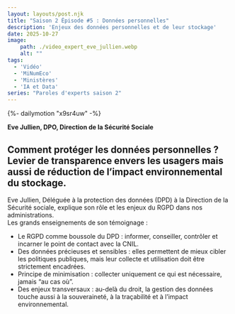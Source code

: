 ```yaml
---
layout: layouts/post.njk
title: "Saison 2 Épisode #5 : Données personnelles"
description: 'Enjeux des données personnelles et de leur stockage'
date: 2025-10-27
image:
    path: ./video_expert_eve_jullien.webp
    alt: ""
tags:
  - 'Vidéo'
  - 'MiNumEco'
  - 'Ministères'
  - 'IA et Data'
series: "Paroles d'experts saison 2"
---
```


<!-- intégraton vidéo dailymotion de la chaine de la DINUM -->
{%- dailymotion "x9sr4uw" -%}

<!-- légende de la vidéo-->
**Eve Jullien, DPO, Direction de la Sécurité Sociale**

<!-- description-->
 
 ## Comment protéger les données personnelles ? Levier de transparence envers les usagers mais aussi de réduction de l’impact environnemental du stockage.

Eve Jullien, Déléguée à la protection des données (DPD) à la Direction de la Sécurité sociale, explique son rôle et les enjeux du RGPD dans nos administrations.
<br>
Les grands enseignements de son témoignage :
* Le RGPD comme boussole du DPD : informer, conseiller, contrôler et incarner le point de contact avec la CNIL.
* Des données précieuses et sensibles : elles permettent de mieux cibler les politiques publiques, mais leur collecte et utilisation doit être strictement encadrées.
* Principe de minimisation : collecter uniquement ce qui est nécessaire, jamais “au cas où”.
* Des enjeux transversaux : au-delà du droit, la gestion des données touche aussi à la souveraineté, à la traçabilité et à l’impact environnemental.
